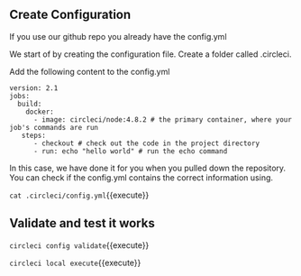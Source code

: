 ## Create Configuration

If you use our github repo you already have the config.yml

We start of by creating the configuration file. Create a folder called .circleci.

Add the following content to the config.yml 
```
version: 2.1
jobs:
  build:
    docker: 
      - image: circleci/node:4.8.2 # the primary container, where your job's commands are run
   steps:
      - checkout # check out the code in the project directory
      - run: echo "hello world" # run the echo command
```
In this case, we have done it for you when you pulled down the repository. You can check if the config.yml contains the correct information using.

`cat .circleci/config.yml`{{execute}}


## Validate and test it works

`circleci config validate`{{execute}}


`circleci local execute`{{execute}}
